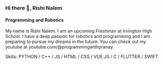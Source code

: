 ### Hi there 👋, Rishi Nalem
#### Programming and Robotics
My name is Rishi Nalem. I am an upcoming Freshman at Irvington High School. I have a deep passion for robotics and programming and I am preparing to pursue my dreams in the future. You can check out my youtube at youtube.com/@programmingwithpranay. 

Skills: PYTHON / C++ / JS / HTML / CSS / VUE.JS / C / FLUTTER / SWIFT





<!---[![Rishi's GitHub stats](https://github-readme-stats.vercel.app/api?username=pranayrishi)](https://github.com/pranayrishi/github-readme-stats)--->
